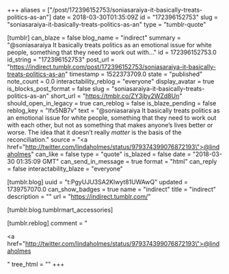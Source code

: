 +++
aliases = ["/post/172396152753/soniasaraiya-it-basically-treats-politics-as-an"]
date = 2018-03-30T01:35:09Z
id = "172396152753"
slug = "soniasaraiya-it-basically-treats-politics-as-an"
type = "tumblr-quote"

[tumblr]
can_blaze = false
blog_name = "indirect"
summary = "@soniasaraiya It basically treats politics as an emotional issue for white people, something that they need to work out with..."
id = 172396152753.0
id_string = "172396152753"
post_url = "https://indirect.tumblr.com/post/172396152753/soniasaraiya-it-basically-treats-politics-as-an"
timestamp = 1522373709.0
state = "published"
note_count = 0.0
interactability_reblog = "everyone"
display_avatar = true
is_blocks_post_format = false
slug = "soniasaraiya-it-basically-treats-politics-as-an"
short_url = "https://tmblr.co/ZY3jby2WZd8Un"
should_open_in_legacy = true
can_reblog = false
is_blaze_pending = false
reblog_key = "Ifx5NB7v"
text = "@soniasaraiya It basically treats politics as an emotional issue for white people, something that they need to work out with each other, but not as something that makes anyone&rsquo;s lives better or worse. The idea that it doesn&rsquo;t really *matter* is the basis of the reconciliation."
source = "<a href=\"http://twitter.com/lindaholmes/status/979374399076872193\">@lindaholmes</a>"
can_like = false
type = "quote"
is_blazed = false
date = "2018-03-30 01:35:09 GMT"
can_send_in_message = true
format = "html"
can_reply = false
interactability_blaze = "everyone"

[tumblr.blog]
uuid = "t:PgyUJU3SA2Klwyt81UWAwQ"
updated = 1739757070.0
can_show_badges = true
name = "indirect"
title = "indirect"
description = ""
url = "https://indirect.tumblr.com/"

[tumblr.blog.tumblrmart_accessories]

[tumblr.reblog]
comment = "<p><a href=\"http://twitter.com/lindaholmes/status/979374399076872193\">@lindaholmes</a></p>"
tree_html = ""
+++
